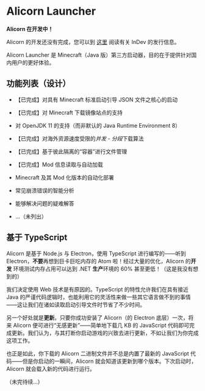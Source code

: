 # Alicorn Launcher

**Alicorn 在开发中！**

Alicorn 的开发还没有完成，您可以到 [这里](https://www.mcbbs.net/thread-1196771-1-1.html) 阅读有关 InDev 的发行信息。

Alicorn Launcher 是 Minecraft（Java 版）第三方启动器，目的在于提供针对国内用户的更好体验。

## 功能列表（设计）

- 【已完成】对具有 Minecraft 标准启动引导 JSON 文件之核心的启动

- 【已完成】对 Minecraft 下载镜像站点的支持

- 对 OpenJDK 11 的支持（而非默认的 Java Runtime Environment 8）

- 【已完成】对海外资源速度受限的*并发 - 分段*下载算法

- 【已完成】基于彼此隔离的“容器”进行文件管理

- 【已完成】Mod 信息读取与自动加载

- Minecraft 及其 Mod 化版本的自动化部署

- 常见崩溃错误的智能分析

- 能够解决问题的疑难解答

- …（未列出）

## 基于 TypeScript

Alicorn 是基于 Node.js 与 Electron，使用 TypeScript 进行编写的——听到 Electron，**不要**再想到巨卡巨吃内存的 Atom 啦！经过大量的优化，Alicorn 的**开发**
环境测试内存占用可以达到 .NET **生产**环境的 60% 甚至更低！（这是我没有想到的）

我们决定使用 Web 技术是有原因的。TypeScript 的特性允许我们在具有接近 Java 的严谨代码逻辑时，也能利用它的灵活性来做一些其它语言做不到的事情——这让我们在诸如读取启动引导文件时节省了不少时间。

另一个好处就是**更新**。只要你成功安装了 Alicorn（的 Electron 底层）一次，将来 Alicorn 便可进行“无感更新”——简单地下载几 KB 的 JavaScript
代码即可完成更新。我们认为，与其打断你启动游戏的兴致去进行更新，不如让我们为你完成这项工作。

也正是如此，你下载的 Alicorn 二进制文件并不总是内置了最新的 JavaScript 代码——但是你启动的一瞬间，Alicorn 就会知道该更新到哪个版本。下次启动时，Alicorn 就会载入新的代码进行运行。

（未完待续…）
